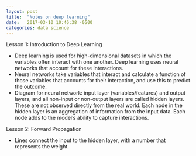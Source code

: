 ```yaml
---
layout: post
title:  "Notes on deep learning"
date:   2017-03-10 10:46:38 -0500
categories: data science
---
```

Lesson 1: Introduction to Deep Learning  

- Deep learning is used for high-dimensional datasets in which the variables often interact with one another. Deep learning uses neural networks that account for these interactions. 
- Neural networks take variables that interact and calculate a function of those variables that accounts for their interaction, and use this to predict the outcome. 
- Diagram for neural network: input layer (variables/features) and output layers, and all non-input or non-output layers are called hidden layers. These are not observed directly from the real world. Each node in the hidden layer is an aggregation of information from the input data. Each node adds to the model’s ability to capture interactions.  


Lesson 2: Forward Propagation   
- Lines connect the input to the hidden layer, with a number that represents the weight. 



